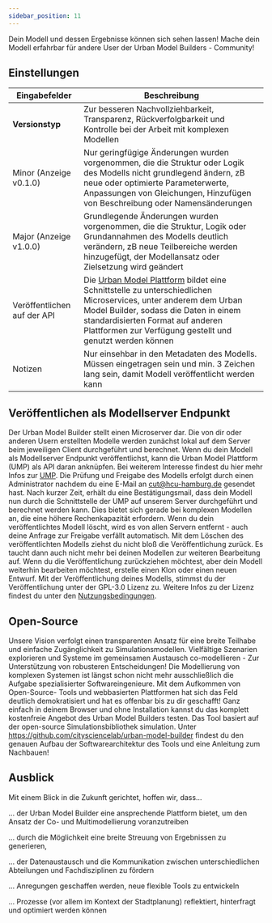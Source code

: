 ```yaml
---
sidebar_position: 11
---
```


Dein Modell und dessen Ergebnisse können sich sehen lassen!
Mache dein Modell erfahrbar für andere User der Urban Model Builders - Community! 

## Einstellungen

| Eingabefelder     | Beschreibung       |
| ----------- |----------- |
| **Versionstyp**  |  Zur besseren Nachvollziehbarkeit,  Transparenz, Rückverfolgbarkeit und Kontrolle bei der Arbeit mit komplexen Modellen    |
| Minor  (Anzeige v0.1.0) |  Nur geringfügige Änderungen wurden vorgenommen, die die Struktur oder Logik des Modells nicht grundlegend ändern, zB neue oder optimierte Parameterwerte, Anpassungen von Gleichungen, Hinzufügen von Beschreibung oder Namensänderungen    |
| Major (Anzeige v1.0.0)  | Grundlegende Änderungen wurden vorgenommen, die die Struktur, Logik oder Grundannahmen des Modells deutlich verändern, zB neue Teilbereiche werden hinzugefügt, der Modellansatz oder Zielsetzung wird geändert |
| Veröffentlichen auf der API| Die [Urban Model Plattform](https://citysciencelab.github.io/urban-model-platform/content/index.html) bildet eine Schnittstelle zu unterschiedlichen Microservices, unter anderem dem Urban Model Builder, sodass die Daten in einem standardisierten Format auf anderen Plattformen zur Verfügung gestellt und genutzt werden können |
| Notizen  | Nur einsehbar in den Metadaten des Modells. Müssen eingetragen sein und min. 3 Zeichen lang sein, damit Modell veröffentlicht werden kann|

## Veröffentlichen als Modellserver Endpunkt
Der Urban Model Builder stellt einen Microserver dar. Die von dir oder anderen Usern erstellten Modelle werden zunächst lokal auf dem Server beim jeweiligen Client durchgeführt und berechnet. Wenn du dein Modell als Modellserver Endpunkt veröffentlichst, kann die Urban Model Plattform (UMP) als API daran anknüpfen. Bei weiterem Interesse findest du hier mehr Infos zur [UMP](https://citysciencelab.github.io/urban-model-platform/content/03-architecture/overview.html).
Die Prüfung und Freigabe des Modells erfolgt durch einen Administrator nachdem du eine E-Mail an cut@hcu-hamburg.de gesendet hast. Nach kurzer Zeit, erhält du eine Bestätigungsmail, dass dein Modell nun durch die Schnittstelle der UMP auf unserem Server durchgeführt und berechnet werden kann. Dies bietet sich gerade bei komplexen Modellen an, die eine höhere Rechenkapazität erfordern. 
Wenn du dein veröffentlichtes Modell löscht, wird es von allen Servern entfernt - auch deine Anfrage zur Freigabe verfällt automatisch. Mit dem Löschen des veröffentlichten Modells ziehst du nicht bloß die Veröffentlichung zurück. Es taucht dann auch nicht mehr bei deinen Modellen zur weiteren Bearbeitung auf. Wenn du die Veröffentlichung zurückziehen möchtest, aber dein Modell weiterhin bearbeiten möchtest, erstelle einen Klon oder einen neuen Entwurf.
Mit der Veröffentlichung deines Modells, stimmst du der Veröffentlichung unter der GPL-3.0 Lizenz zu. Weitere Infos zu der Lizenz findest du unter den [Nutzungsbedingungen](https://modelbuilder.comodeling.city/nutzungsbedingungen).

## Open-Source 
Unsere Vision verfolgt einen transparenten Ansatz für eine breite Teilhabe und einfache Zugänglichkeit zu Simulationsmodellen. 
Vielfältige Szenarien explorieren und Systeme im gemeinsamen Austausch co-modellieren - Zur Unterstützung von robusteren Entscheidungen!
Die Modellierung von komplexen Systemen ist längst schon nicht mehr ausschließlich die Aufgabe spezialisierter Softwareingenieure. Mit dem Aufkommen von Open-Source- Tools und webbasierten Plattformen hat sich das Feld deutlich demokratisiert und hat es offenbar bis zu dir geschafft! Ganz einfach in deinem Browser und ohne Installation kannst du das komplett kostenfreie Angebot des Urban Model Builders testen.
Das Tool basiert auf der open-source Simulationsbibliothek simulation. Unter https://github.com/citysciencelab/urban-model-builder findest du den genauen Aufbau der Softwarearchitektur des Tools und eine Anleitung zum Nachbauen!

## Ausblick
Mit einem Blick in die Zukunft gerichtet, hoffen wir, dass…

… der Urban Model Builder eine ansprechende Plattform bietet, um den Ansatz der Co- und Multimodellierung voranzutreiben

… durch die Möglichkeit eine breite Streuung von Ergebnissen zu generieren, 

… der Datenaustausch und die Kommunikation zwischen unterschiedlichen Abteilungen und Fachdisziplinen zu fördern 

… Anregungen geschaffen werden, neue flexible Tools zu entwickeln 

… Prozesse (vor allem im Kontext der Stadtplanung) reflektiert, hinterfragt und optimiert werden können